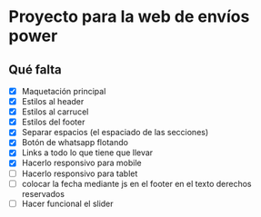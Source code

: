 # Proyecto para la web de envíos power

## Qué falta
- [X] Maquetación principal
- [X] Estilos al header
- [X] Estilos al carrucel
- [X] Estilos del footer
- [X] Separar espacios (el espaciado de las secciones)
- [X] Botón de whatsapp flotando
- [X] Links a todo lo que tiene que llevar
- [X] Hacerlo responsivo para mobile
- [ ] Hacerlo responsivo para tablet
- [ ] colocar la fecha mediante js en el footer en el texto derechos reservados
- [ ] Hacer funcional el slider